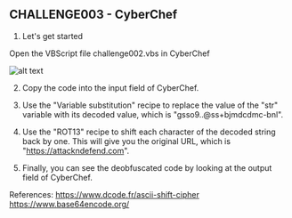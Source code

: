 
## CHALLENGE003 - CyberChef

1. Let's get started 

Open the VBScript file challenge002.vbs in CyberChef

![alt text](https://github.com/ATTACKnDEFEND/Deobfuscation-Challenges/blob/main/challenge002/solution/images/C2-S1-1.png)

2. Copy the code into the input field of CyberChef.

3. Use the "Variable substitution" recipe to replace the value of the "str" variable with its decoded value, which is "gsso9..@ss+bjmdcdmc-bnl".

4. Use the "ROT13" recipe to shift each character of the decoded string back by one. This will give you the original URL, which is "https://attackndefend.com".

5. Finally, you can see the deobfuscated code by looking at the output field of CyberChef.

References:
https://www.dcode.fr/ascii-shift-cipher
https://www.base64encode.org/

